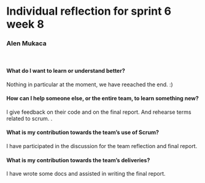 # Individual reflection for sprint 6 week 8
### Alen Mukaca

<br>

#### What do I want to learn or understand better?

Nothing in particular at the moment, we have reeached the end. :)

#### How can I help someone else, or the entire team, to learn something new?

I give feedback on their code and on the final report. And rehearse terms related to scrum.
.
#### What is my contribution towards the team’s use of Scrum?

I have participated in the discussion for the team reflection and final report. 

#### What is my contribution towards the team’s deliveries?

I have wrote some docs and assisted in writing the final report.
